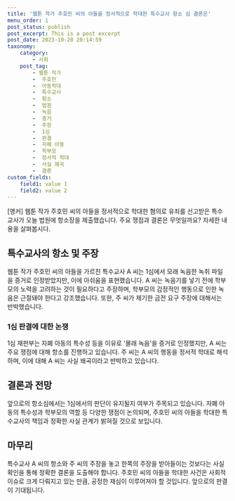 ```yaml
---
title: '웹툰 작가 주호민 씨의 아들을 정서적으로 학대한 특수교사 항소 심 결론은'
menu_order: 1
post_status: publish
post_excerpt: This is a post excerpt
post_date: 2023-10-20 20:14:59
taxonomy:
    category:
        - 사회
    post_tag:
        - 웹툰 작가
        -  주호민
        -  아동학대
        -  특수교사
        -  항소
        -  법원
        -  녹음
        -  증거
        -  주장
        -  1심
        -  판결
        -  자폐 아동
        -  학부모
        -  정서적 학대
        -  사실 왜곡
        -  결론
custom_fields:
    field1: value 1
    field2: value 2
---
```



[앵커] 웹툰 작가 주호민 씨의 아들을 정서적으로 학대한 혐의로 유죄를 선고받은 특수교사가 오늘 법원에 항소장을 제출했습니다. 주요 쟁점과 결론은 무엇일까요? 자세한 내용을 살펴봅시다.

## 특수교사의 항소 및 주장
웹툰 작가 주호민 씨의 아들을 가르친 특수교사 A 씨는 1심에서 모래 녹음한 녹취 파일을 증거로 인정받았지만, 이에 아쉬움을 표현했습니다. A 씨는 녹음기를 넣기 전에 학부모의 노력을 고려하는 것이 필요하다고 주장하며, 학부모의 감정적인 행동으로 인한 녹음은 근절돼야 한다고 강조했습니다. 또한, 주 씨가 제기한 금전 요구 주장에 대해서는 반박했습니다.

### 1심 판결에 대한 논쟁
1심 재판부는 자폐 아동의 특수성 등을 이유로 '몰래 녹음'을 증거로 인정했지만, A 씨는 주요 쟁점에 대해 항소를 진행하고 있습니다. 주 씨는 A 씨의 행동을 정서적 학대로 해석하며, 이에 대해 A 씨는 사실 왜곡이라고 반박하고 있습니다.

## 결론과 전망
앞으로의 항소심에서는 1심에서의 판단이 유지될지 여부가 주목되고 있습니다. 자폐 아동의 특수성과 학부모의 역할 등 다양한 쟁점이 논의되며, 주호민 씨의 아들을 학대한 특수교사의 책임과 정확한 사실 관계가 밝혀질 것으로 보입니다.

## 마무리
특수교사 A 씨의 항소와 주 씨의 주장을 놓고 한쪽의 주장을 받아들이는 것보다는 사실 확인을 통해 정확한 결론을 도출해야 합니다. 주호민 씨의 아들을 학대한 사건은 사회적 이슈로 크게 다뤄지고 있는 만큼, 공정한 재심이 이루어져야 할 것입니다. 앞으로의 판결이 기대됩니다.
